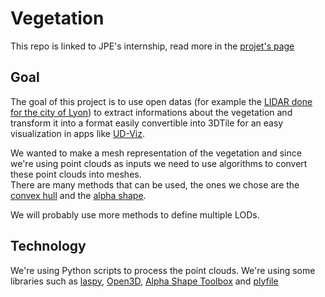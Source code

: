 ﻿# Vegetation

This repo is linked to JPE's internship, read more in the [projet's page](https://github.com/VCityTeam/VCity/blob/master/Projects/Gamagora/VegetationInternship.md)

## Goal

The goal of this project is to use open datas (for example the [LIDAR done for the city of Lyon](https://data.grandlyon.com/jeux-de-donnees/nuage-points-lidar-2018-metropole-lyon-format-laz/info)) to extract informations about the vegetation and transform it into a format easily convertible into 3DTile for an easy visualization in apps like [UD-Viz](https://github.com/VCityTeam/UD-Viz).  
  
We wanted to make a mesh representation of the vegetation and since we're using point clouds as inputs we need to use algorithms to convert these point clouds into meshes.  
There are many methods that can be used, the ones we chose are the [convex hull](https://en.wikipedia.org/wiki/Convex_hull) and the [alpha shape](https://en.wikipedia.org/wiki/Alpha_shape).  
  
We will probably use more methods to define multiple LODs.

## Technology
 
We're using Python scripts to process the point clouds. We're using some libraries such as [laspy](https://laspy.readthedocs.io/en/latest/), [Open3D](http://www.open3d.org/docs/release/index.html), [Alpha Shape Toolbox](https://alphashape.readthedocs.io/en/latest/readme.html) and [plyfile](https://github.com/dranjan/python-plyfile)
